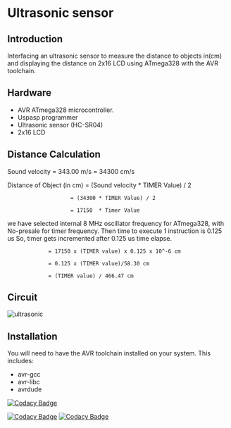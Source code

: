 Ultrasonic sensor
================

Introduction
------------
Interfacing an ultrasonic sensor to measure the distance to objects in(cm) and displaying the distance on 2x16 LCD using ATmega328 with the AVR toolchain.

Hardware
--------
* AVR ATmega328 microcontroller.
* Uspasp programmer
* Ultrasonic sensor (HC-SR04)
* 2x16 LCD

Distance Calculation
--------
Sound velocity =   343.00 m/s = 34300 cm/s

Distance of Object (in cm)
                        = (Sound velocity * TIMER Value) / 2

                        = (34300 * TIMER Value) / 2

                        = 17150  * Timer Value

we have selected internal 8 MHz oscillator frequency for ATmega328, with No-presale for timer frequency. Then time to execute 1 instruction is 0.125 us
So, timer gets incremented after 0.125 us time elapse.

                 = 17150 x (TIMER value) x 0.125 x 10^-6 cm

                 = 0.125 x (TIMER value)/58.30 cm

                 = (TIMER value) / 466.47 cm

Circuit
--------
![ultrasonic](circuit/ultrasonic.PNG)

Installation
------------
You will need to have the AVR toolchain installed on your system. This includes:
* avr-gcc
* avr-libc
* avrdude

[![Codacy Badge](https://app.codacy.com/project/badge/Grade/1fdaea3601294141986a528b28a874e5)](https://www.codacy.com/gh/praba2499/M2-Embedded_UltrasonicRadar/dashboard?utm_source=github.com&amp;utm_medium=referral&amp;utm_content=praba2499/M2-Embedded_UltrasonicRadar&amp;utm_campaign=Badge_Grade)

[![Codacy Badge](https://api.codiga.io/project/30313/score/svg)](https://app.codiga.io/public/project/30313/M2-Embedded_UltrasonicRadar/dashboard)
[![Codacy Badge](https://api.codiga.io/project/30313/status/svg)](https://app.codiga.io/public/project/30313/M2-Embedded_UltrasonicRadar/dashboard)

